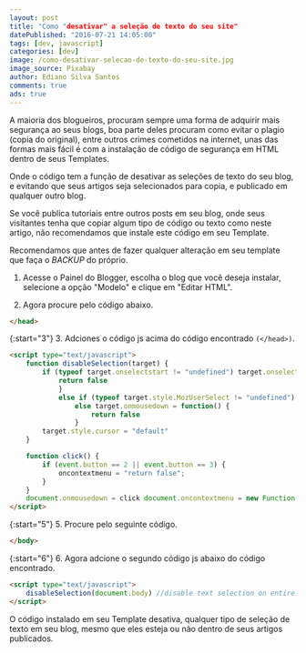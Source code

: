 ```yaml
---
layout: post
title: "Como "desativar" a seleção de texto do seu site"
datePublished: "2016-07-21 14:05:00"
tags: [dev, javascript]
categories: [dev]
image: /como-desativar-selecao-de-texto-do-seu-site.jpg
image_source: Pixabay
author: Ediano Silva Santos
comments: true
ads: true
---
```


A maioria dos blogueiros, procuram sempre uma forma de adquirir mais segurança ao seus blogs, boa parte deles procuram como evitar o plagio (copia do original), entre outros crimes cometidos na internet, unas das formas mais fácil é com a instalação de código de segurança em HTML dentro de seus Templates.

Onde o código tem a função de desativar as seleções de texto do seu blog, e evitando que seus artigos seja selecionados para copia, e publicado em qualquer outro blog.

Se você publica tutoriais entre outros posts em seu blog, onde seus visitantes tenha que copiar algum tipo de código ou texto como neste artigo, não recomendamos que instale este código em seu Template.

Recomendamos que antes de fazer qualquer alteração em seu template que faça o *BACKUP* do próprio.

1. Acesse o Painel do Blogger, escolha o blog que você deseja instalar, selecione a opção "Modelo" e clique em "Editar HTML".

2. Agora procure pelo código abaixo.

```html
</head>
```

{:start="3"}
3. Adciones o código js acima do código encontrado `(</head>)`.

```html
<script type="text/javascript">
    function disableSelection(target) {
        if (typeof target.onselectstart != "undefined") target.onselectstart = function() {
            return false
            }
            else if (typeof target.style.MozUserSelect != "undefined") target.style.MozUserSelect = "none"
                else target.onmousedown = function() {
                    return false
                }
        target.style.cursor = "default"
    }

    function click() {
        if (event.button == 2 || event.button == 3) {
            oncontextmenu = "return false";
        }
    }
    document.onmousedown = click document.oncontextmenu = new Function("return false;")
</script>
```

{:start="5"}
5. Procure pelo seguinte código.

```html
</body>
```

{:start="6"}
6. Agora adcione o segundo código js abaixo do código encontrado.

```html
<script type="text/javascript">
    disableSelection(document.body) //disable text selection on entire body of page
</script>
```

O código instalado em seu Template desativa, qualquer tipo de seleção de texto em seu blog, mesmo que eles esteja ou não dentro de seus artigos publicados.
